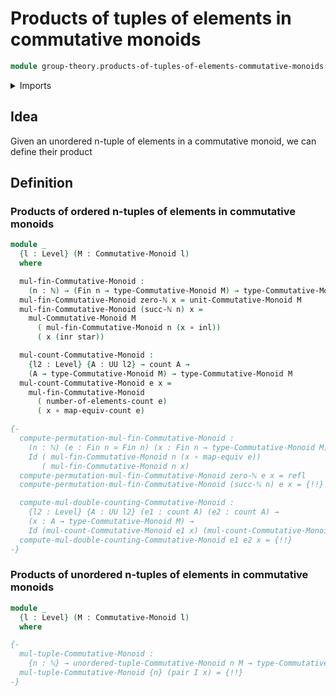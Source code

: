 # Products of tuples of elements in commutative monoids

```agda
module group-theory.products-of-tuples-of-elements-commutative-monoids where
```

<details><summary>Imports</summary>

```agda
open import elementary-number-theory.natural-numbers

open import foundation.coproduct-types
open import foundation.functions
open import foundation.unit-type
open import foundation.universe-levels

open import group-theory.commutative-monoids

open import univalent-combinatorics.counting
open import univalent-combinatorics.standard-finite-types
```

</details>

## Idea

Given an unordered n-tuple of elements in a commutative monoid, we can define
their product

## Definition

### Products of ordered n-tuples of elements in commutative monoids

```agda
module _
  {l : Level} (M : Commutative-Monoid l)
  where

  mul-fin-Commutative-Monoid :
    (n : ℕ) → (Fin n → type-Commutative-Monoid M) → type-Commutative-Monoid M
  mul-fin-Commutative-Monoid zero-ℕ x = unit-Commutative-Monoid M
  mul-fin-Commutative-Monoid (succ-ℕ n) x =
    mul-Commutative-Monoid M
      ( mul-fin-Commutative-Monoid n (x ∘ inl))
      ( x (inr star))

  mul-count-Commutative-Monoid :
    {l2 : Level} {A : UU l2} → count A →
    (A → type-Commutative-Monoid M) → type-Commutative-Monoid M
  mul-count-Commutative-Monoid e x =
    mul-fin-Commutative-Monoid
      ( number-of-elements-count e)
      ( x ∘ map-equiv-count e)

{-
  compute-permutation-mul-fin-Commutative-Monoid :
    (n : ℕ) (e : Fin n ≃ Fin n) (x : Fin n → type-Commutative-Monoid M) →
    Id ( mul-fin-Commutative-Monoid n (x ∘ map-equiv e))
       ( mul-fin-Commutative-Monoid n x)
  compute-permutation-mul-fin-Commutative-Monoid zero-ℕ e x = refl
  compute-permutation-mul-fin-Commutative-Monoid (succ-ℕ n) e x = {!!}

  compute-mul-double-counting-Commutative-Monoid :
    {l2 : Level} {A : UU l2} (e1 : count A) (e2 : count A) →
    (x : A → type-Commutative-Monoid M) →
    Id (mul-count-Commutative-Monoid e1 x) (mul-count-Commutative-Monoid e2 x)
  compute-mul-double-counting-Commutative-Monoid e1 e2 x = {!!}
-}
```

### Products of unordered n-tuples of elements in commutative monoids

```agda
module _
  {l : Level} (M : Commutative-Monoid l)
  where

{-
  mul-tuple-Commutative-Monoid :
    {n : ℕ} → unordered-tuple-Commutative-Monoid n M → type-Commutative-Monoid M
  mul-tuple-Commutative-Monoid {n} (pair I x) = {!!}
-}
```

